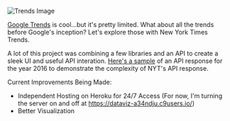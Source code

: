 ![Trends Image](https://www.dropbox.com/s/j1elc1pznrx2fjj/trends.png?raw=1)

[Google Trends](https://www.google.com/trends/) is cool...but it's pretty limited. What about all the trends before Google's inception?
Let's explore those with New York Times Trends.

A lot of this project was combining a few libraries and an API to create a sleek UI and useful API interation.
[Here's a sample](https://api.nytimes.com/svc/archive/v1/2016/1.json?api-key=f48e8031e0eb4215826d116e3523fab8) of an API response for the year 2016 to demonstrate the complexity of NYT's API response. 

Current Improvements Being Made:
* Independent Hosting on Heroku for 24/7 Access (For now, I'm turning the server on and off at https://dataviz-a34ndju.c9users.io/)
* Better Visualization